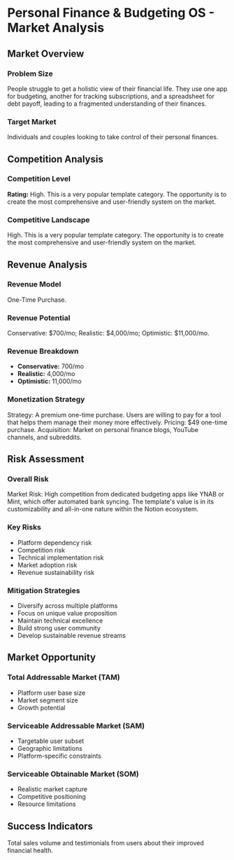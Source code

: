 # Personal Finance & Budgeting OS - Market Analysis

## Market Overview

### Problem Size
People struggle to get a holistic view of their financial life. They use one app for budgeting, another for tracking subscriptions, and a spreadsheet for debt payoff, leading to a fragmented understanding of their finances.

### Target Market
Individuals and couples looking to take control of their personal finances.

## Competition Analysis

### Competition Level
**Rating:** High. This is a very popular template category. The opportunity is to create the most comprehensive and user-friendly system on the market.

### Competitive Landscape
High. This is a very popular template category. The opportunity is to create the most comprehensive and user-friendly system on the market.

## Revenue Analysis

### Revenue Model
One-Time Purchase.

### Revenue Potential
Conservative: $700/mo; Realistic: $4,000/mo; Optimistic: $11,000/mo.

### Revenue Breakdown
- **Conservative:** 700/mo
- **Realistic:** 4,000/mo
- **Optimistic:** 11,000/mo

### Monetization Strategy
Strategy: A premium one-time purchase. Users are willing to pay for a tool that helps them manage their money more effectively. Pricing: $49 one-time purchase. Acquisition: Market on personal finance blogs, YouTube channels, and subreddits.

## Risk Assessment

### Overall Risk
Market Risk: High competition from dedicated budgeting apps like YNAB or Mint, which offer automated bank syncing. The template's value is in its customizability and all-in-one nature within the Notion ecosystem.

### Key Risks
- Platform dependency risk
- Competition risk
- Technical implementation risk
- Market adoption risk
- Revenue sustainability risk

### Mitigation Strategies
- Diversify across multiple platforms
- Focus on unique value proposition
- Maintain technical excellence
- Build strong user community
- Develop sustainable revenue streams

## Market Opportunity

### Total Addressable Market (TAM)
- Platform user base size
- Market segment size
- Growth potential

### Serviceable Addressable Market (SAM)
- Targetable user subset
- Geographic limitations
- Platform-specific constraints

### Serviceable Obtainable Market (SOM)
- Realistic market capture
- Competitive positioning
- Resource limitations

## Success Indicators
Total sales volume and testimonials from users about their improved financial health.
